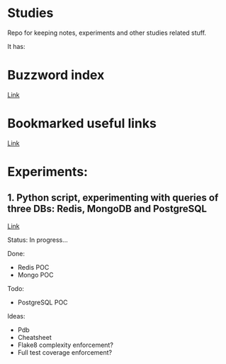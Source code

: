 # Studies

Repo for keeping notes, experiments and other studies related stuff.

It has:

# Buzzword index

[Link](/notes/buzzwords.md)

# Bookmarked useful links

[Link](/notes/bookmarks.md)

# Experiments:

## 1. Python script, experimenting with queries of three DBs: Redis, MongoDB and PostgreSQL

[Link](/experiments/1/)

Status: In progress...

Done:
- Redis POC
- Mongo POC

Todo:
- PostgreSQL POC

Ideas:
- Pdb
- Cheatsheet
- Flake8 complexity enforcement?
- Full test coverage enforcement?